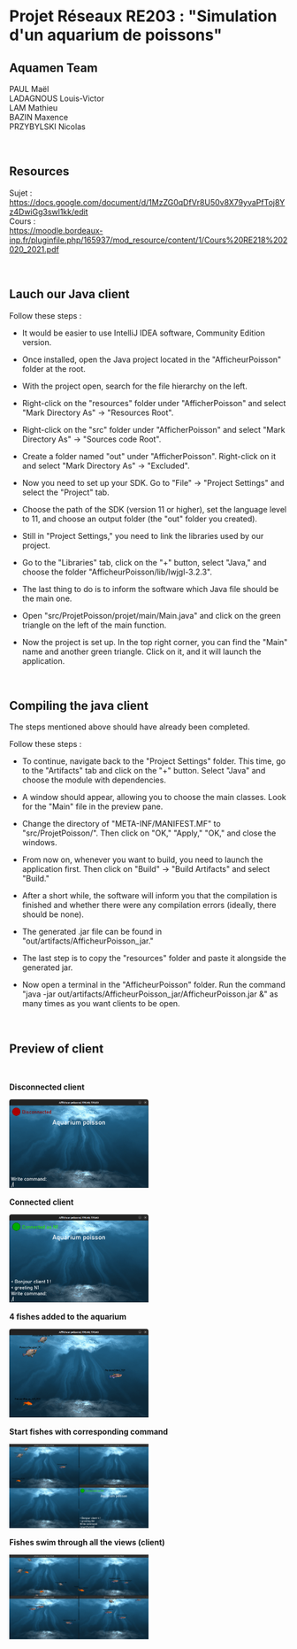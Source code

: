 # Projet Réseaux RE203 : "Simulation d'un aquarium de poissons"

## Aquamen Team

PAUL Maël  
LADAGNOUS Louis-Victor  
LAM Mathieu  
BAZIN Maxence  
PRZYBYLSKI Nicolas  

<br>

## Resources

Sujet :  
https://docs.google.com/document/d/1MzZG0qDfVr8U50v8X79yvaPfToj8Yz4DwiGg3swl1kk/edit  
Cours :  
https://moodle.bordeaux-inp.fr/pluginfile.php/165937/mod_resource/content/1/Cours%20RE218%202020_2021.pdf

<br>

## Lauch our Java client

Follow these steps : 

- It would be easier to use IntelliJ IDEA software, Community Edition version.

- Once installed, open the Java project located in the "AfficheurPoisson" folder at the root.

- With the project open, search for the file hierarchy on the left.

- Right-click on the "resources" folder under "AfficherPoisson" and select "Mark Directory As" -> "Resources Root".

- Right-click on the "src" folder under "AfficherPoisson" and select "Mark Directory As" -> "Sources code Root".

- Create a folder named "out" under "AfficherPoisson". Right-click on it and select "Mark Directory As" -> "Excluded".

- Now you need to set up your SDK. Go to "File" -> "Project Settings" and select the "Project" tab.

- Choose the path of the SDK (version 11 or higher), set the language level to 11, and choose an output folder (the "out" folder you created).

- Still in "Project Settings," you need to link the libraries used by our project.

- Go to the "Libraries" tab, click on the "+" button, select "Java," and choose the folder "AfficheurPoisson/lib/lwjgl-3.2.3".

- The last thing to do is to inform the software which Java file should be the main one.

- Open "src/ProjetPoisson/projet/main/Main.java" and click on the green triangle on the left of the main function.

- Now the project is set up. In the top right corner, you can find the "Main" name and another green triangle. Click on it, and it will launch the application.

<br>

## Compiling the java client

The steps mentioned above should have already been completed.

Follow these steps : 

- To continue, navigate back to the "Project Settings" folder. This time, go to the "Artifacts" tab and click on the "+" button. Select "Java" and choose the module with dependencies.

- A window should appear, allowing you to choose the main classes. Look for the "Main" file in the preview pane.

- Change the directory of "META-INF/MANIFEST.MF" to "src/ProjetPoisson/". Then click on "OK," "Apply," "OK," and close the windows.

- From now on, whenever you want to build, you need to launch the application first. Then click on "Build" -> "Build Artifacts" and select "Build."

- After a short while, the software will inform you that the compilation is finished and whether there were any compilation errors (ideally, there should be none).

- The generated .jar file can be found in "out/artifacts/AfficheurPoisson_jar."

- The last step is to copy the "resources" folder and paste it alongside the generated jar.

- Now open a terminal in the "AfficheurPoisson" folder. Run the command "java -jar out/artifacts/AfficheurPoisson_jar/AfficheurPoisson.jar &" as many times as you want clients to be open.

<br>

## Preview of client

<br>


**Disconnected client**

<img src="screenshots/screen1.png" alt="Alt Text" style="max-width:50%;">


<br>

**Connected client**

<img src="screenshots/screen2.png" alt="Alt Text" style="max-width:50%;">


<br>

**4 fishes added to the aquarium**

<img src="screenshots/screen3.png" alt="Alt Text" style="max-width:50%;">


<br>

**Start fishes with corresponding command**

<img src="screenshots/screen4.png" alt="Alt Text" style="max-width:50%;">


<br>

**Fishes swim through all the views (client)**

<img src="screenshots/screen5.png" alt="Alt Text" style="max-width:50%;">

